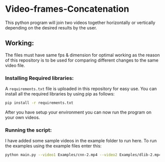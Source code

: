 # Video-frames-Concatenation
This python program will join two videos together horizontally or vertically depending on the desired results by the user.

## Working:
The files must have same fps & dimension for optimal working as the reason of this repository is to be used for comparing different changes to the same video file.

### Installing Required libraries:
A ```requirements.txt``` file is uploaded in this repository for easy use. You can install all the required libraries by using pip as follows:
```bash
pip install -r requirements.txt
```
After you have setup your environment you can now run the program on your own videos.

### Running the script:
I have added some sample videos in the example folder to run here. To run the examples using the example files enter this:

```bash
python main.py --video1 Examples/cnn-2.mp4 --video2 Examples/dlib-2.mp4 --axis 1
```
